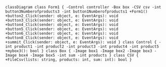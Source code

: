 
`classDiagram
    class Form1 {
        -Control controller
        -Box box
        -CSV csv
        -int button3Numberofproducts3
        -int button1Numberofproducts1
        +Form1()
        +button2_Click(sender: object, e: EventArgs): void
        +button3_Click(sender: object, e: EventArgs): void
        +button4_Click(sender: object, e: EventArgs): void
        +button5_Click(sender: object, e: EventArgs): void
        +button6_Click(sender: object, e: EventArgs): void
        +button8_Click(sender: object, e: EventArgs): void
        +summit_Click(sender: object, e: EventArgs): void
    }
    class Control {
        -int product1
        -int product2
        -int product3
        -int product4
        -int product5
        +mybox3(): bool
    }
    class Box {
        -Image box1
        -Image box2
        -Image box3
        -Image box4
        -Image box5
        -int sum
        -int products
    }
    class CSV {
        +FileCsv(lists: string, products: int, sum: int): bool
    }
    `
